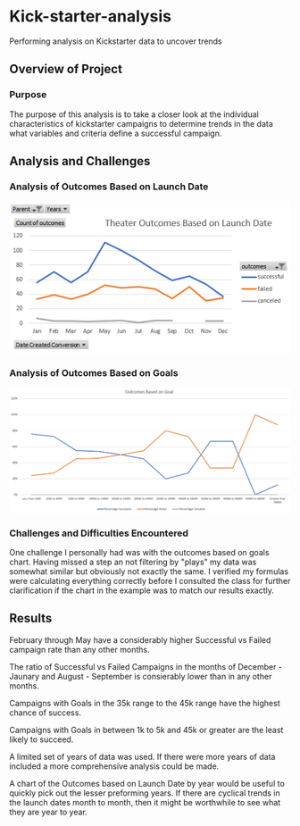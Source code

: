 # Kick-starter-analysis
Performing analysis on Kickstarter data to uncover trends

## Overview of Project

### Purpose

The purpose of this analysis is to take a closer look at the individual characteristics of kickstarter campaigns to determine trends in the data what variables and criteria define a successful campaign.

## Analysis and Challenges

### Analysis of Outcomes Based on Launch Date

![Theater_Outcomes_vs_Launch.Png](https://github.com/crabrandoom/Kick-starter-analysis/blob/main/Theater_Outcomes_vs_Launch.png)


### Analysis of Outcomes Based on Goals

![Outcomes_vs_Goals.Png](https://github.com/crabrandoom/Kick-starter-analysis/blob/main/Outcomes_vs_Goals.png)

### Challenges and Difficulties Encountered

One challenge I personally had was with the outcomes based on goals chart. Having missed a step an not filtering by "plays" my data was somewhat similar but obviously not exactly the same. I verified my formulas were calculating everything correctly before I consulted the class for further clarification if the chart in the example was to match our results exactly.

## Results

February through May have a considerably higher Successful vs Failed campaign rate than any other months.

The ratio of Successful vs Failed Campaigns in the months of December - Jaunary and August - September is consierably lower than in any other months.

Campaigns with Goals in the 35k range to the 45k range have the highest chance of success.

Campaigns with Goals in between 1k to 5k and 45k or greater are the least likely to succeed.

A limited set of years of data was used. If there were more years of data included a more comprehensive analysis could be made.

A chart of the Outcomes based on Launch Date by year would be useful to quickly pick out the lesser preforming years. If there are cyclical trends in the launch dates month to month, then it might be worthwhile to see what they are year to year.
